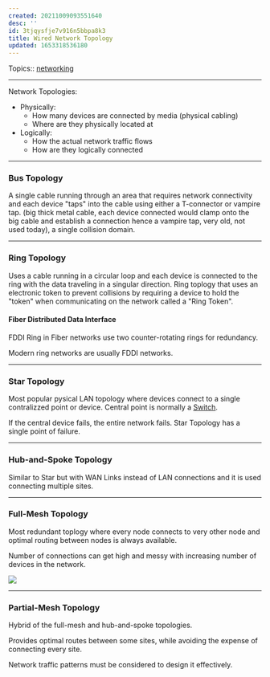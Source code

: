 ```yaml
---
created: 20211009093551640
desc: ''
id: 3tjqysfje7v916n5bbpa8k3
title: Wired Network Topology
updated: 1653318536180
---
```

   
Topics::  [networking](../topics/networking.md)   
   
   
---   
   
Network Topologies:   
   
   
- Physically:   
  - How many devices are connected by media (physical cabling)   
  - Where are they physically located at   
- Logically:   
  - How the actual network traffic flows   
  - How are they logically connected   
   
   
---   
   
### Bus Topology   
   
A single cable running through an area that requires network connectivity and each device "taps" into the cable using either a T-connector or vampire tap. (big thick metal cable, each device connected would clamp onto the big cable and establish a connection hence a vampire tap, very old, not used today), a single collision domain.   
   
   
---   
   
### Ring Topology   
   
Uses a cable running in a circular loop and each device is connected to the ring with the data traveling in a singular direction. Ring toplogy that uses an electronic token to prevent collisions by requiring a device to hold the "token" when communicating on the network called a "Ring Token".   
   
#### Fiber Distributed Data Interface   
   
FDDI Ring in Fiber networks use two counter-rotating rings for redundancy.   
   
Modern ring networks are usually FDDI networks.   
   
   
---   
   
### Star Topology   
   
Most popular pysical LAN topology where devices connect to a single contralizzed point or device. Central point is normally a [Switch](../devlog/switch.md).   
   
If the central device fails, the entire network fails. Star Topology has a single point of failure.   
   
   
---   
   
### Hub-and-Spoke Topology   
   
Similar to Star but with WAN Links instead of LAN connections and it is used connecting multiple sites.   
   
   
---   
   
### Full-Mesh Topology   
   
Most redundant toplogy where every node connects to very other node and optimal routing between nodes is always available.   
   
Number of connections can get high and messy with increasing number of devices in the network.   
   
![](https://cdn.jsdelivr.net/gh/zubayrrr/twiki/bin/image.9pewkof3kcf.png)   
   
   
---   
   
### Partial-Mesh Topology   
   
Hybrid of the full-mesh and hub-and-spoke topologies.   
   
Provides optimal routes between some sites, while avoiding the expense of connecting every site.   
   
Network traffic patterns must be considered to design it effectively.